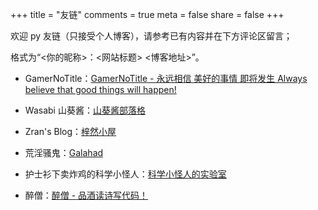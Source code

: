 +++
title = "友链"
comments = true
meta = false
share = false
+++

欢迎 py 友链（只接受个人博客），请参考已有内容并在下方评论区留言；

格式为“<你的昵称>：<网站标题> <博客地址>”。

- GamerNoTitle：[GamerNoTitle - 永远相信 美好的事情 即将发生 Always believe that good things will happen!](https://bili33.top/)

- Wasabi 山葵酱：[山葵酱部落格](https://wasabi.fun/)

- Zran's Blog：[梓然小屋](https://blog.zranl.cn/)

- 荒淫骚鬼：[Galahad](https://focus.expert/)

- 护士衫下卖炸鸡的科学小怪人：[科学小怪人的实验室](https://blog.vwert.com/)

- 醉僧：[醉僧 - 品酒读诗写代码！](https://zuiseng.com/)